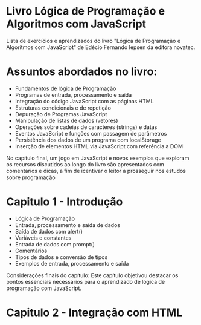 # Livro Lógica de Programação e Algoritmos com JavaScript

Lista de exercícios e aprendizados do livro "Lógica de Programação e Algoritmos com JavaScript" de Edécio Fernando Iepsen da editora novatec.

# Assuntos abordados no livro:

- Fundamentos de lógica de Programação
- Programas de entrada, processamento e saída
- Integração do código JavaScript com as páginas HTML
- Estruturas condicionais e de repetição
- Depuração de Programas JavaScript
- Manipulação de listas de dados (vetores)
- Operações sobre cadeias de caracteres (strings) e datas
- Eventos JavaScript e funções com passagem de parâmetros
- Persistência dos dados de um programa com localStorage
- Inserção de elementos HTML via JavaScript com referência a DOM

No capítulo final, um jogo em JavaScript e novos exemplos que exploram os recursos discutidos ao longo do livro são apresentados com comentários e dicas, a fim de icentivar o leitor a prosseguir nos estudos sobre programação

# Capitulo 1 - Introdução
- Lógica de Programação
- Entrada, processamento e saída de dados
- Saída de dados com alert()
- Variáveis e constantes
- Entrada de dados com prompt()
- Comentários
- Tipos de dados e conversão de tipos
- Exemplos de entrada, processamento e saída

Considerações finais do capítulo:
Este capítulo objetivou destacar os pontos essenciais necessários para o aprendizado de lógica de programação com JavaScript.

# Capitulo 2 - Integração com HTML
